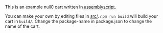 This is an example null0 cart written in [assemblyscript](https://www.assemblyscript.org/).

You can make your own by editing files in [src/](src). `npm run build` will build your cart in `build/`. Change the package-name in package.json to change the name of the cart.
